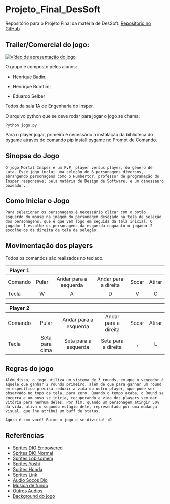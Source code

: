 # Projeto_Final_DesSoft

Repositório para o Projeto Final da matéria de DesSoft: [Repositório no GitHub](https://github.com/HenriqueFBadin/Projeto_Final_DesSoft.git)

## Trailer/Comercial do jogo:
[![Vídeo de apresentação do jogo](https://img.youtube.com/vi/SpFoWM9AOd8/0.jpg)](https://youtu.be/SpFoWM9AOd8)

O grupo é composto pelos alunos:

- Henrique Badin;

- Henrique Bomfim; 

- Eduardo Selber 

Todos da sala 1A de Engenharia do Insper.

O arquivo python que se deve rodar para jogar o jogo se chama:

``` 
Python jogo.py
```

Para o player jogar, primeiro é necessário a instalação da biblioteca do pygame através do comando pip install pygame no Prompt de Comando.


## Sinopse do Jogo
```
O jogo Mortal Insper é um PvP, player versus player, do gênero de Luta. Esse jogo inclui uma seleção de 6 personagens diversos, abrangendo personagens como o Humbertor, professor de programação do Insper responsável pela matéria de Design de Software, e um dinossauro boxeador.
```

## Como Iniciar o Jogo
```
Para selecionar os personagens é necessário clicar com o botão esquerdo do mouse na imagem do personagem desejado na tela de seleção dos personagens, que é que vem logo em seguida da tela inicial. O jogador 1 escolhe os personagens da esquerda enquanto o jogador 2 escolhe os da direita da tela de seleção.  
```


## Movimentação dos players
Todos os comandos são realizados no teclado.

|   Player 1    |   |   |   |   |   |
| ------------- |:-------------:|:--------------------------:|:----------------------:|:-----:|:------:|
| Comando       |     Pular     |    Andar para a esquerda   |  Andar para a direita  | Socar | Atirar |
| Tecla         |       W       |              A             |           D            |   V   |   C    |

|   Player 2    |   |   |   |   |   |
| ------------- |:--------------:|:--------------------------:|:----------------------:|:-----:|:------:|
| Comando       |     Pular      |    Andar para a esquerda   |  Andar para a direita  | Socar | Atirar |
| Tecla         | Seta para cima |    Seta para a esquerda    |  Seta para a direita   |   ,   |   L    |


## Regras do jogo
```
Além disso, o jogo utiliza um sistema de 3 rounds, em que o vencedor é aquele que ganhar 2 rounds primeiro, além de que para ganhar um round em específico precisa reduzir a vida do outro player, que pode ser observado no topo da tela, para zero. Quando o tempo acaba, o Round se encerra e um novo se inicia, recuperando a vida dos players sem dar vitória para nenhum deles. Por fim, quando um personagem atingir 50% da vida, ativa o segundo estágio dele, representado por uma mudança visual, que lhe atribui um buff de status.
```
```
Agora é com você! Baixe o jogo e se divirta! :D
```  

## Referências

* [Sprites DIO Empowered](https://www.spriters-resource.com/arcade/jojosbizarreadventure/sheet/125324/)
* [Sprites DIO Normal](https://www.spriters-resource.com/arcade/jojosbizarreadventure/sheet/125443/)
* [Sprites Lobisomem](https://www.spriters-resource.com/playstation/cvsotn/sheet/146841/)
* [Sprites Yoshi](https://www.spriters-resource.com/custom_edited/yoshicustoms/sheet/17233/)
* [Sprites Honda](https://www.spriters-resource.com/mobile/sf2ce/sheet/40736/)
* [Sprites Link](https://www.spriters-resource.com/custom_edited/supersmashbroscustoms/sheet/147713/)
* [Audio Socos Dio](https://youtu.be/5_KwV-MAMQ8)
* [Música de fundo](https://soundcloud.com/hiep612/mortal-kombat-theme-song-original?utm_source=clipboard&utm_medium=text&utm_campaign=social_sharing)
* [Outros Audios](https://www.google.com/url?sa=t&rct=j&q=&esrc=s&source=web&cd=&cad=rja&uact=8&ved=2ahUKEwj1-u_NrJ_4AhWNGbkGHQaoAboQtwJ6BAg2EAE&url=https%3A%2F%2Fwww.101soundboards.com%2Fboards%2F10441-street-fighter-ii-sounds&usg=AOvVaw2d17muKWjNdpg4y4sN5r9E)
* [Background do jogo](https://www.reddit.com/r/gaming/comments/1d7g1p/i_have_a_huge_collection_of_fighting_game/)